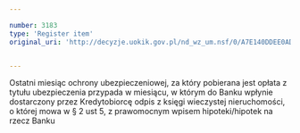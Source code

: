 ```yaml
---

number: 3183
type: 'Register item'
original_uri: 'http://decyzje.uokik.gov.pl/nd_wz_um.nsf/0/A7E140DDEE0AD26FC12579FF00359520?OpenDocument'


---
```


Ostatni miesiąc ochrony ubezpieczeniowej, za który pobierana jest opłata z tytułu ubezpieczenia przypada w miesiącu, w którym do Banku wpłynie dostarczony przez Kredytobiorcę odpis z księgi wieczystej nieruchomości, o której mowa w § 2 ust 5, z prawomocnym wpisem hipoteki/hipotek na rzecz Banku
